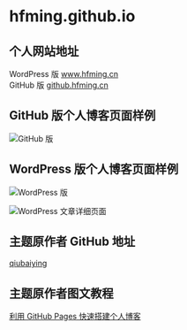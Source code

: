 # hfming.github.io
## 个人网站地址
<div> WordPress 版 <a href="www.hfming.com">www.hfming.cn</a></div>
<div> GitHub 版 <a href="github.hfming.com">github.hfming.cn </a></div>

## GitHub 版个人博客页面样例

![GitHub 版](https://hfm-blog.oss-cn-hangzhou.aliyuncs.com/github/hfming.github.io/github.hfming.com.png)

## WordPress 版个人博客页面样例
![WordPress 版](https://hfm-blog.oss-cn-hangzhou.aliyuncs.com/github/hfming.github.io/%E9%9D%92%E6%B3%89%E5%8D%9A%E5%AE%A2.png)

![WordPress 文章详细页面](https://hfm-blog.oss-cn-hangzhou.aliyuncs.com/github/hfming.github.io/%E9%9D%92%E6%B3%89%E5%8D%9A%E5%AE%A2%E6%96%87%E7%AB%A0%E9%A1%B5%E9%9D%A2.png)

## 主题原作者 GitHub 地址

[qiubaiying](https://github.com/qiubaiying/qiubaiying.github.io)

## 主题原作者图文教程

[利用 GitHub Pages 快速搭建个人博客](https://www.jianshu.com/p/e68fba58f75c)



